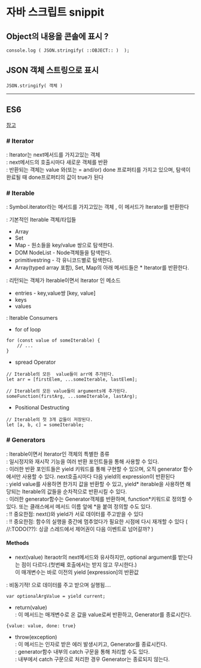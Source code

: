 # 자바 스크립트 snippit 



## Object의 내용을 콘솔에 표시 ?

```
console.log ( JSON.stringify( ::OBJECT:: )  );
```

## JSON 객체 스트링으로 표시

```
JSON.stringify( 객체 )
```



----
## ES6

[참고](https://github.com/nhnent/fe.javascript/wiki/October-12---October-16,-2015)


### # Iterator
: Iterator는 next메서드를 가지고있는 객체  
: next메서드의 호출시마다 새로운 객체를 반환  
: 반환되는 객체는 value 와(또는 = and/or) done 프로퍼티를 가지고 있으며, 탐색이 완료될 때 done프로퍼티의 값이 true가 된다  

	
### # Iterable
: Symbol.iterator라는 메서드를 가지고있는 객체 , 이 메서드가 Iterator를 반환한다   

: 기본적인 Iterable 객체/타입들  
* Array  
* Set  
* Map - 원소들을 key/value 쌍으로 탐색한다.  
* DOM NodeList - Node객체들을 탐색한다.  
* primitivestring - 각 유니코드별로 탐색한다.  
* Array(typed array 포함), Set, Map의 아래 메서드들은 * Iterator를 반환한다.  

: 리턴되는 객체가 Iterable이면서 Iterator 인 메소드  
* entries - key,value쌍 [key, value]  
* keys  
* values  

: Iterable Consumers  
* for of loop  
```
for (const value of someIterable) {
    // ...
}
```  
* spread Operator
```
// Iterable의 모든  value들이 arr에 추가된다.
let arr = [firstElem, ...someIterable, lastElem];

// Iterable의 모든 value들이 arguments에 추가된다. 
someFunction(firstArg, ...someIterable, lastArg);

```
* Positional Destructing
```
// Iterable의 첫 3개 값들이 저장된다.
let [a, b, c] = someIterable;
```

### # Generators
: Iterable이면서 Iterator인 객체의 특별한 종류  
: 일시정지와 재시작 기능을 여러 반환 포인트들을 통해 사용할 수 있다.  
: 이러한 반환 포인트들은 yield 키워드를 통해 구현할 수 있으며, 오직 generator 함수에서만 사용할 수 있다. next호출시마다 다음 yield의 expression이 반환된다  
: yield value를 사용하면 한가지 값을 반환할 수 있고, yield* iterable을 사용하면 해당되는 Iterable의 값들을 순차적으로 반환시킬 수 있다.  
: 이러한 generator함수는 Generator객체를 반환하며, function*키워드로 정의할 수 있다. 또는 클래스에서 메서드 이름 앞에 *을 붙여 정의할 수도 있다.  
: !! 중요한점: next()와 yield가 서로 데이터를 주고받을 수 있다  
: !! 중요한점: 함수의 실행을 중간에 멈추었다가 필요한 시점에 다시 재개할 수 있다 
	( //:TODO(??): 싱글 스레드에서 제어권이 다음 이벤트로 넘어갈까? )
	
	


#### Methods
* next(value)
	 Iteraotr의 next메서드와 유사하지만, optional argument를 받는다는 점이 다르다.(첫번째 호출에서는 받지 않고 무시한다.)  
	 이 매개변수는 바로 이전의 yield [expression]의 반환값  

: 비동기적! 으로 데이터를 주고 받으며 실행됨....
	 
```
var optionalArgValue = yield current;
``` 

* return(value)  
: 이 메서드는 매개변수로 온 값을 value로써 반환하고, Generator를 종료시킨다.
```
{value: value, done: true}
```

* throw(exception)  
: 이 메서드는 인자로 받은 에러 발생시키고, Generator를 종료시킨다.   
: generator함수 내부의 catch 구문을 통해 처리할 수도 있다.  
: 내부에서 catch 구문으로 처리한 경우 Generator는 종료되지 않는다.  






